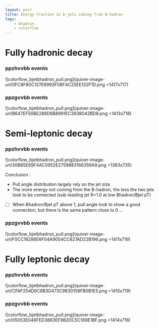 ```yaml
---
layout: post
title: Energy fraction in b-jets coming from B-hadron
tags: 
    - bhadron
    - colorflow
---
```


# Fully hadronic decay

### ppzhvvbb events
![colorflow_bjetbhadron_pull.png](quiver-image-url/0FC8F80C127E8993F08F4C25EE132F1D.png =1417x717)

### ppzgvvbb events
![colorflow_bjetbhadron_pull.png](quiver-image-url/B647EF50BE289D6B8991EC3938042BD8.png =1413x718)

# Semi-leptonic decay

### ppzhvvbb events
![colorflow_bjetbhadron_pull.png](quiver-image-url/30B85E69F4AC0952E2759883166359A9.png =1383x735)

Conclusion :
- Pull angle distribution largely rely on the jet size
- The more energy not coming from the B-hadron, the less the two jets look to be connected (sub-leading jet R=1.0 at low Bhadron/Bjet pT)
- [ ] When Bhadron/Bjet pT above 1, pull angle look to show a good connection, but there is the same pattern close to 0 ...

### ppzgvvbb events
![colorflow_bjetbhadron_pull.png](quiver-image-url/F0CC18286E6F04A9054CC627AD22B196.png =1411x719)

# Fully leptonic decay

### ppzhvvbb events
![colorflow_bjetbhadron_pull.png](quiver-image-url/CFAF254D6C8B3D473C9830158FB0B1E5.png =1415x719)

### ppzgvvbb events
![colorflow_bjetbhadron_pull.png](quiver-image-url/05053E046FED3863EF9B2DC5C169E1BF.png =1414x716)


